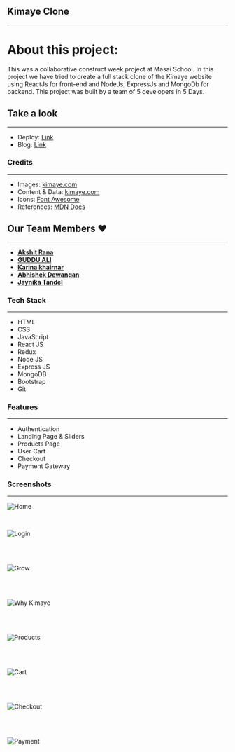 ## Kimaye Clone

---

# About this project:

<p>
This was a collaborative construct week project at Masai School.
In this project we have tried to create a full stack clone of the Kimaye website using ReactJs for front-end and NodeJs, ExpressJs and MongoDb for backend.
This project was built by a team of 5 developers in 5 Days. 
</p>

## Take a look

---

- Deploy: [Link](https://kimaye-clone-web16.netlify.app/)
- Blog: [Link](https://medium.com/@callmeabhi1997/cloning-kimaye-website-ff45bb15c8e) 

### Credits

---

- Images: [kimaye.com](https://kimaye.com/)
- Content & Data: [kimaye.com](https://kimaye.com/)
- Icons: [Font Awesome](https://fontawesome.com/)
- References: [MDN Docs](https://developer.mozilla.org/en-US/)

## Our Team Members ❤️

---

- **[Akshit Rana](https://github.com/Akshit3010)**
- **[GUDDU ALI](https://github.com/GUDDU434)**
- **[Karina khairnar](https://github.com/karinakhairnar)**
- **[Abhishek Dewangan](https://github.com/callmeabhi1997)**
- **[Jaynika Tandel](https://github.com/jeny008)**

### Tech Stack

---
- HTML
- CSS
- JavaScript
- React JS
- Redux
- Node JS
- Express JS
- MongoDB
- Bootstrap
- Git

### Features

---

- Authentication
- Landing Page & Sliders
- Products Page
- User Cart
- Checkout
- Payment Gateway

### Screenshots

---

![Home](https://user-images.githubusercontent.com/56001279/174486585-e2a33c00-5161-4725-b9a4-682281618a65.png)

<br/>

![Login](https://user-images.githubusercontent.com/56001279/174486602-8031e62e-90b3-41fa-bb1a-047b31424eea.png)

<br/>
<br/>

![Grow](https://user-images.githubusercontent.com/56001279/174486648-6e181660-e82b-4bfd-93eb-c0fc3f830745.png)

<br/>
<br/>

![Why Kimaye](https://user-images.githubusercontent.com/56001279/174486674-f4e7a7f9-c47c-4bc0-8d91-062545b9f847.png)

<br/>
<br/>

![Products](https://user-images.githubusercontent.com/56001279/174486691-eb414bd0-c1ba-412d-9c39-e292473140f2.png)

<br/>
<br/>

![Cart](https://user-images.githubusercontent.com/56001279/174486701-7725d099-1560-41d1-a70e-b5e9d1d7832e.png)

<br/>
<br/>

![Checkout](https://user-images.githubusercontent.com/56001279/174486718-28612afd-7eb8-4e87-9a40-30f6326f5a4c.png)

<br/>
<br/>

![Payment](https://user-images.githubusercontent.com/56001279/174486732-18f90cec-b36d-4cd9-abb0-3a7f73ad60db.png)
